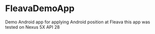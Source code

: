# FleavaDemoApp
Demo Android app for applying Android position at Fleava
this app was tested on Nexus 5X API 28
